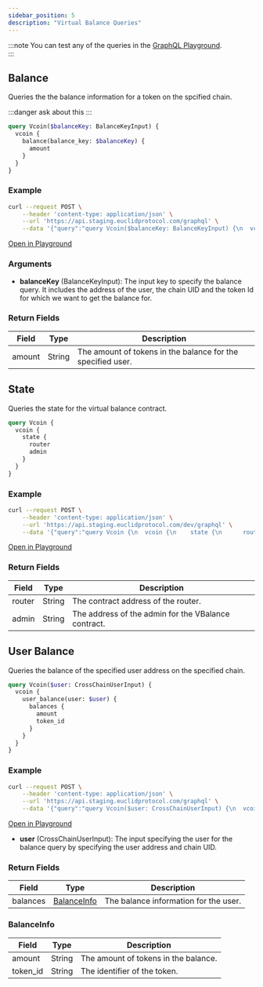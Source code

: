 ```yaml
---
sidebar_position: 5
description: "Virtual Balance Queries"
---
```


:::note
You can test any of the queries in the [GraphQL Playground](https://api.staging.euclidprotocol.com/).  
:::


## Balance
Queries the the balance information for a token on the spcified chain.

:::danger
ask about this
:::

```graphql
query Vcoin($balanceKey: BalanceKeyInput) {
  vcoin {
    balance(balance_key: $balanceKey) {
      amount
    }
  }
}
```

### Example

```bash
curl --request POST \
    --header 'content-type: application/json' \
    --url 'https://api.staging.euclidprotocol.com/graphql' \
    --data '{"query":"query Vcoin($balanceKey: BalanceKeyInput) {\n  vcoin {\n    balance(balance_key: $balanceKey) {\n      amount\n    }\n  }\n}","variables":{"balanceKey":{"cross_chain_user":{"address":"nibi1...","chain_uid":"nibiru"},"token_id":"usdt"}}}'

```

[Open in Playground](https://api.staging.euclidprotocol.com/?explorerURLState=N4IgJg9gxgrgtgUwHYBcQC4QEcYIE4CeABAGpQQCWSAFACQBGAhgDaNJQIDSCB6RAQizYduBAJJIADjBQBKIsAA6SIkQBu5KguWrVTVuwTV9whAH0A1jz4Mhh0fKUrdqxnAgxUO3QF9vfpB8QABoQNUY8CkZ6ZgQAZwwQJ1VFEBN7HlS%2BZN1UqDwIOLizKAALRiozGDj8LO1nF1TGMDA8eLi61KQKegoARgA6IdTg70aQMoqkKoowTpBu3rwYVLGiH1GGolSUCCtp2fnqsBRV5wCgnyA)

### Arguments

- **balanceKey** (BalanceKeyInput): The input key to specify the balance query. It includes the address of the user, the chain UID and the token Id for which we want to get the balance for.

### Return Fields

| Field                  | Type   | Description                                             |
|------------------------|--------|---------------------------------------------------------|
| amount                 | String | The amount of tokens in the balance for the specified user.                             |


## State
Queries the state for the virtual balance contract.

```graphql
query Vcoin {
  vcoin {
    state {
      router
      admin
    }
  }
}
```

### Example

```bash
curl --request POST \
    --header 'content-type: application/json' \
    --url 'https://api.staging.euclidprotocol.com/dev/graphql' \
    --data '{"query":"query Vcoin {\n  vcoin {\n    state {\n      router\n      admin\n    }\n  }\n}"}'
```

[Open in Playground](https://api.staging.euclidprotocol.com/?explorerURLState=N4IgJg9gxgrgtgUwHYBcQC4QEcYIE4CeABAGpQQCWSRwAOtUQG7lU31EdEDOKAhigjYNORPBBgC87EUV5g4VaRwC%2B01UmUgANCEa88FXgCMANgi4YQIZUA)

### Return Fields

| Field                  | Type   | Description                                             |
|------------------------|--------|---------------------------------------------------------|
| router                 | String | The contract address of the router.                              |
| admin                  | String | The address of the admin for the VBalance contract.                |

## User Balance
Queries the balance of the specified user address on the specified chain.

```graphql
query Vcoin($user: CrossChainUserInput) {
  vcoin {
    user_balance(user: $user) {
      balances {
        amount
        token_id
      }
    }
  }
}
```

### Example

```bash
curl --request POST \
    --header 'content-type: application/json' \
    --url 'https://api.staging.euclidprotocol.com/graphql' \
    --data '{"query":"query Vcoin($user: CrossChainUserInput) {\n  vcoin {\n    user_balance(user: $user) {\n      balances {\n        amount\n        token_id\n      }\n    }\n  }\n}","variables":{"user":{"address":"nibi1...","chain_uid":"nibiru"}}}'
```

[Open in Playground](https://api.staging.euclidprotocol.com/?explorerURLState=N4IgJg9gxgrgtgUwHYBcQC4QEcYIE4CeABAGpQQCWSAFACQwDO%2B6RAwnhAw6wBYCGVAKpM8ASSQAHGCgCURYAB0kRIgDdyVeUpUrG%2BAPoAjPgBs%2BSKAmp68LeiLmLlOlcbMWEDLc5cq%2BcCBhUbV8VFAgAa2R9CjAQlwBfeKIk51TUkAAaEFU%2BPAo%2BQxNPDBAnFQUQG0qWcp1KvjAwPE8GGqJKpApDCgBGADpByszkyqh%2BKn0YWPbO7oo8GEqQ9JAEoA)


- **user** (CrossChainUserInput): The input specifying the user for the balance query by specifying the user address and chain UID.

### Return Fields

| Field                  | Type   | Description                                             |
|------------------------|--------|---------------------------------------------------------|
| balances               | [BalanceInfo](#balanceinfo) | The balance information for the user.                    |

### BalanceInfo

| Field                  | Type   | Description                                             |
|------------------------|--------|---------------------------------------------------------|
| amount                 | String | The amount of tokens in the balance.                              |
| token_id               | String | The identifier of the token.                            |





